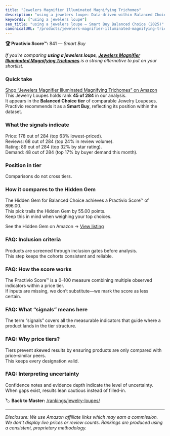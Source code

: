```yaml
---
title: "Jewelers Magnifier Illuminated Magnifying Trichomes"
description: "using a jewelers loupe: Data-driven within Balanced Choice ranking using the Practivio Score™. Positioned by quality, value, demand, findability, momentum."
keywords: ["using a jewelers loupe"]
seo_title: "using a jewelers loupe — Smart Buy Balanced Choice (2025)"
canonicalURL: "/products/jewelers-magnifier-illuminated-magnifying-trichomes-B08X2SNZFF/"
---
```


**🏆 Practivio Score™:** 841 — _Smart Buy_


*If you're comparing **using a jewelers loupe**, **[Jewelers Magnifier Illuminated Magnifying Trichomes](https://www.amazon.com/dp/B08X2SNZFF?tag=practivio-20)** is a strong alternative to put on your shortlist.*
### Quick take
[Shop “Jewelers Magnifier Illuminated Magnifying Trichomes” on Amazon](https://www.amazon.com/dp/B08X2SNZFF?tag=practivio-20)
This Jewelry Loupes holds rank **45 of 284** in our analysis.  
It appears in the **Balanced Choice tier** of comparable Jewelry Loupeses.  
Practivio recommends it as a **Smart Buy**, reflecting its position within the dataset.

### What the signals indicate
Price: 178 out of 284 (top 63% lowest-priced).  
Reviews: 68 out of 284 (top 24% in review volume).  
Rating: 89 out of 284 (top 32% by star rating).  
Demand: 48 out of 284 (top 17% by buyer demand this month).

### Position in tier
Comparisons do not cross tiers.

### How it compares to the Hidden Gem
The Hidden Gem for Balanced Choice achieves a Practivio Score™ of 896.00.  
This pick trails the Hidden Gem by 55.00 points.  
Keep this in mind when weighing your top choices.  

See the Hidden Gem on Amazon → [View listing](https://www.amazon.com/dp/B08XXF1VCS?tag=practivio-20)

### FAQ: Inclusion criteria
Products are screened through inclusion gates before analysis.  
This step keeps the cohorts consistent and reliable.

### FAQ: How the score works
The Practivio Score™ is a 0–100 measure combining multiple observed indicators within a price tier.  
If inputs are missing, we don’t substitute—we mark the score as less certain.

### FAQ: What “signals” means here
The term “signals” covers all the measurable indicators that guide where a product lands in the tier structure.

### FAQ: Why price tiers?
Tiers prevent skewed results by ensuring products are only compared with price-similar peers.  
This keeps every designation valid.

### FAQ: Interpreting uncertainty
Confidence notes and evidence depth indicate the level of uncertainty.  
When gaps exist, results lean cautious instead of filled-in.


🏷️ **Back to Master:** [/rankings/jewelry-loupes/](/rankings/jewelry-loupes/)

---
_Disclosure: We use Amazon affiliate links which may earn a commission. We don’t display live prices or review counts. Rankings are produced using a consistent, proprietary methodology._
